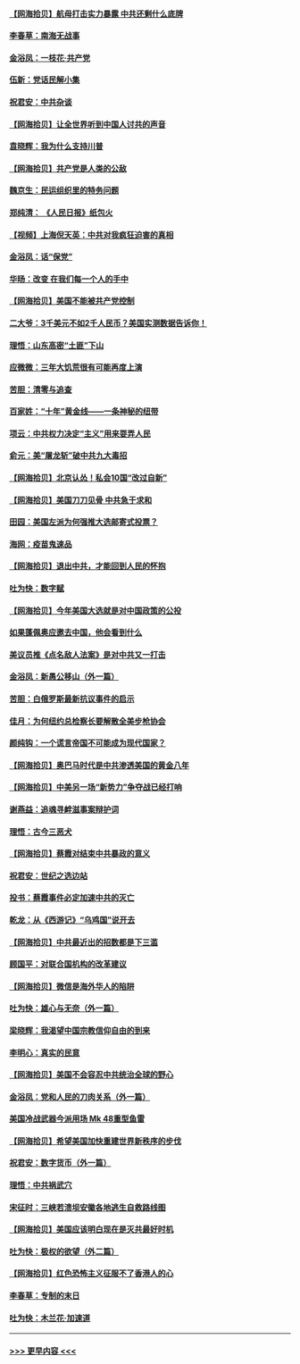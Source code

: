 #### [【网海拾贝】航母打击实力暴露 中共还剩什么底牌](../pages/nsc993/n12371825.md?t=09021102) 
#### [李春草：南海无战事](../pages/nsc993/n12371159.md?t=09021102) 
#### [金浴凤：一枝花·共产党](../pages/nsc993/n12368757.md?t=09021102) 
#### [伍新：党话民解小集](../pages/nsc993/n12366907.md?t=09021102) 
#### [祝君安：中共杂谈](../pages/nsc993/n12366076.md?t=09021102) 
#### [【网海拾贝】让全世界听到中国人讨共的声音](../pages/nsc993/n12365569.md?t=09021102) 
#### [袁晓辉：我为什么支持川普](../pages/nsc993/n12362670.md?t=09021102) 
#### [【网海拾贝】共产党是人类的公敌](../pages/nsc993/n12363182.md?t=09021102) 
#### [魏京生：民运组织里的特务问题](../pages/nsc993/n12363010.md?t=09021102) 
#### [郑纯清： 《人民日报》纸包火](../pages/nsc993/n12362706.md?t=09021102) 
#### [【视频】上海倪天英：中共对我疯狂迫害的真相](../pages/nsc993/n12356341.md?t=09021102) 
#### [金浴凤：话“保党”](../pages/nsc993/n12361867.md?t=09021102) 
#### [华旸：改变 在我们每一个人的手中](../pages/nsc993/n12361774.md?t=09021102) 
#### [【网海拾贝】美国不能被共产党控制](../pages/nsc993/n12360271.md?t=09021102) 
#### [二大爷：3千美元不如2千人民币？美国实测数据告诉你！](../pages/nsc993/n12358563.md?t=09021102) 
#### [理悟：山东高密“土匪”下山](../pages/nsc993/n12358535.md?t=09021102) 
#### [应微微：三年大饥荒很有可能再度上演](../pages/nsc993/n12358523.md?t=09021102) 
#### [苦胆：清零与追查](../pages/nsc993/n12358501.md?t=09021102) 
#### [百家姓：“十年”黄金线——一条神秘的纽带](../pages/nsc993/n12358319.md?t=09021102) 
#### [项云：中共权力决定“主义”用来耍弄人民](../pages/nsc993/n12358172.md?t=09021102) 
#### [俞元：美“屠龙斩”破中共九大毒招](../pages/nsc993/n12357822.md?t=09021102) 
#### [【网海拾贝】北京认怂！私会10国“改过自新”](../pages/nsc993/n12357784.md?t=09021102) 
#### [【网海拾贝】美国刀刀见骨 中共急于求和](../pages/nsc993/n12355511.md?t=09021102) 
#### [田园：美国左派为何强推大选邮寄式投票？](../pages/nsc993/n12352963.md?t=09021102) 
#### [海网：疫苗鬼速品](../pages/nsc993/n12354438.md?t=09021102) 
#### [【网海拾贝】退出中共，才能回到人民的怀抱](../pages/nsc993/n12352634.md?t=09021102) 
#### [吐为快：数字赋](../pages/nsc993/n12352317.md?t=09021102) 
#### [【网海拾贝】今年美国大选就是对中国政策的公投](../pages/nsc993/n12350973.md?t=09021102) 
#### [如果蓬佩奥应邀去中国，他会看到什么](../pages/nsc993/n12350945.md?t=09021102) 
#### [美议员推《点名敌人法案》是对中共又一打击](../pages/nsc993/n12350765.md?t=09021102) 
#### [金浴凤：新愚公移山（外一篇）](../pages/nsc993/n12350253.md?t=09021102) 
#### [苦胆：白俄罗斯最新抗议事件的启示](../pages/nsc993/n12349989.md?t=09021102) 
#### [佳月：为何纽约总检察长要解散全美步枪协会](../pages/nsc993/n12349939.md?t=09021102) 
#### [颜纯钩：一个谎言帝国不可能成为现代国家？](../pages/nsc993/n12349898.md?t=09021102) 
#### [【网海拾贝】奥巴马时代是中共渗透美国的黄金八年](../pages/nsc993/n12349284.md?t=09021102) 
#### [【网海拾贝】中美另一场“新势力”争夺战已经打响](../pages/nsc993/n12346998.md?t=09021102) 
#### [谢燕益：追魂寻衅滋事案辩护词](../pages/nsc993/n12346892.md?t=09021102) 
#### [理悟：古今三恶犬](../pages/nsc993/n12345190.md?t=09021102) 
#### [【网海拾贝】蔡霞对结束中共暴政的意义](../pages/nsc993/n12344263.md?t=09021102) 
#### [祝君安：世纪之选边站](../pages/nsc993/n12342382.md?t=09021102) 
#### [投书：蔡霞事件必定加速中共的灭亡](../pages/nsc993/n12341881.md?t=09021102) 
#### [乾龙：从《西游记》“乌鸡国”说开去](../pages/nsc993/n12341690.md?t=09021102) 
#### [【网海拾贝】中共最近出的招数都是下三滥](../pages/nsc993/n12341593.md?t=09021102) 
#### [顾国平：对联合国机构的改革建议](../pages/nsc993/n12339928.md?t=09021102) 
#### [【网海拾贝】微信是海外华人的陷阱](../pages/nsc993/n12338868.md?t=09021102) 
#### [吐为快：雄心与无奈（外一篇）](../pages/nsc993/n12338132.md?t=09021102) 
#### [梁晓辉：我渴望中国宗教信仰自由的到来](../pages/nsc993/n12336657.md?t=09021102) 
#### [李明心：真实的民意](../pages/nsc993/n12336089.md?t=09021102) 
#### [【网海拾贝】美国不会容忍中共统治全球的野心](../pages/nsc993/n12336063.md?t=09021102) 
#### [金浴凤：党和人民的刀肉关系（外一篇）](../pages/nsc993/n12335834.md?t=09021102) 
#### [美国冷战武器今派用场 Mk 48重型鱼雷](../pages/nsc993/n12335354.md?t=09021102) 
#### [【网海拾贝】希望美国加快重建世界新秩序的步伐](../pages/nsc993/n12334224.md?t=09021102) 
#### [祝君安：数字货币（外一篇）](../pages/nsc993/n12334186.md?t=09021102) 
#### [理悟：中共祸武穴](../pages/nsc993/n12333962.md?t=09021102) 
#### [宋征时：三峡若溃坝安徽各地逃生自救路线图](../pages/nsc993/n12332450.md?t=09021102) 
#### [【网海拾贝】美国应该明白现在是灭共最好时机](../pages/nsc993/n12332313.md?t=09021102) 
#### [吐为快：极权的欲望（外二篇）](../pages/nsc993/n12332089.md?t=09021102) 
#### [【网海拾贝】红色恐怖主义征服不了香港人的心](../pages/nsc993/n12329296.md?t=09021102) 
#### [李春草：专制的末日](../pages/nsc993/n12329079.md?t=09021102) 
#### [吐为快：木兰花‧加速道](../pages/nsc993/n12327366.md?t=09021102) 

----
#### [ >>> 更早内容 <<< ](../indexes/nsc993-earlier.md)
